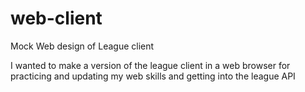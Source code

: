 # web-client
Mock Web design of League client

I wanted to make a version of the league client in a web browser for practicing and updating my web skills and getting into the league API

